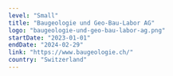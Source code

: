 ```yaml
---
level: "Small"
title: "Baugeologie und Geo-Bau-Labor AG"
logo: "baugeologie-und-geo-bau-labor-ag.png"
startDate: "2023-01-01"
endDate: "2024-02-29"
link: "https://www.baugeologie.ch/"
country: "Switzerland"
---
```

